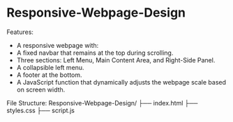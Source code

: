 # Responsive-Webpage-Design
Features:
 - A responsive webpage with:
  - A fixed navbar that remains at the top during scrolling.
  - Three sections: Left Menu, Main Content Area, and Right-Side Panel.
  - A collapsible left menu.
  - A footer at the bottom.
- A JavaScript function that dynamically adjusts the webpage scale based on screen width.
  
File Structure:
Responsive-Webpage-Design/
├── index.html
├── styles.css
├── script.js

